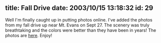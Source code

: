 title: Fall Drive
date: 2003/10/15 13:18:32
id: 29
---
Well I'm finally caught up in putting photos online. I've added the photos from my fall drive up near Mt. Evans on Sept 27\. The scenery was truly breathtaking and the colors were better than they have been in years! The photos are [here](photo.asp). Enjoy!